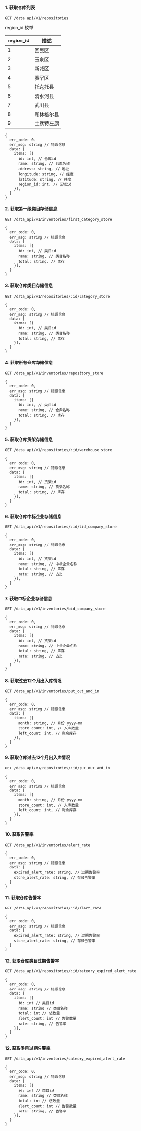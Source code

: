 #### 1. 获取仓库列表

```
GET /data_api/v1/repositories
```

region_id 枚举

| region_id | 描述       |
| --------- | ---------- |
| 1         | 回民区     |
| 2         | 玉泉区     |
| 3         | 新城区     |
| 4         | 赛罕区     |
| 5         | 托克托县   |
| 6         | 清水河县   |
| 7         | 武川县     |
| 8         | 和林格尔县 |
| 9         | 土默特左旗 |

```
{
  err_code: 0,
  err_msg: string // 错误信息
  data: {
    items: [{
      id: int, // 仓库id
      name: string, // 仓库名称
      address: string, // 地址
      longitude: string, // 经度
      latitude: string, // 纬度
      region_id: int, // 区域id
    }],
  }
}
```

#### 2. 获取第一级类目存储信息

```
GET /data_api/v1/inventories/first_category_store
```

```
{
  err_code: 0,
  err_msg: string // 错误信息
  data: {
    items: [{
      id: int, // 类目id
      name: string, // 类目名称
      total: string, // 库存
    }],
  }
}
```

#### 3. 获取仓库类目存储信息

```
GET /data_api/v1/repositories/:id/category_store
```

```
{
  err_code: 0,
  err_msg: string // 错误信息
  data: {
    items: [{
      id: int, // 类目id
      name: string, // 类目名称
      total: string, // 库存
    }],
  }
}
```

#### 4. 获取所有仓库存储信息

```
GET /data_api/v1/inventories/repository_store
```

```
{
  err_code: 0,
  err_msg: string // 错误信息
  data: {
    items: [{
      id: int, // 类目id
      name: string, // 仓库名称
      total: string, // 库存
    }],
  }
}
```

#### 5. 获取仓库货架存储信息

```
GET /data_api/v1/repositories/:id/warehouse_store
```

```
{
  err_code: 0,
  err_msg: string // 错误信息
  data: {
    items: [{
      id: int, // 货架id
      name: string, // 货架名称
      total: string, // 库存
    }],
  }
}
```

#### 6. 获取仓库中标企业存储信息

```
GET /data_api/v1/repositories/:id/bid_company_store
```

```
{
  err_code: 0,
  err_msg: string // 错误信息
  data: {
    items: [{
      id: int, // 货架id
      name: string, // 中标企业名称
      total: string, // 库存
      rate: string, // 占比
    }],
  }
}
```

#### 7. 获取中标企业存储信息

```
GET /data_api/v1/inventories/bid_company_store
```

```
{
  err_code: 0,
  err_msg: string // 错误信息
  data: {
    items: [{
      id: int, // 货架id
      name: string, // 中标企业名称
      total: string, // 库存
      rate: string, // 占比
    }],
  }
}
```

#### 8. 获取过去12个月出入库情况

```
GET /data_api/v1/inventories/put_out_and_in
```

```
{
  err_code: 0,
  err_msg: string // 错误信息
  data: {
    items: [{
      month: string, // 月份 yyyy-mm
      store_count: int, // 入库数量
      left_count: int, // 剩余库存
    }],
  }
}
```

#### 9. 获取仓库过去12个月出入库情况

```
GET /data_api/v1/repositories/:id/put_out_and_in
```

```
{
  err_code: 0,
  err_msg: string // 错误信息
  data: {
    items: [{
      month: string, // 月份 yyyy-mm
      store_count: int, // 入库数量
      left_count: int, // 剩余库存
    }],
  }
}
```

#### 10. 获取告警率

```
GET /data_api/v1/inventories/alert_rate
```

```
{
  err_code: 0,
  err_msg: string // 错误信息
  data: {
    expired_alert_rate: string, // 过期告警率
    store_alert_rate: string, // 存储告警率
  }
}
```

#### 11. 获取仓库告警率

```
GET /data_api/v1/repositories/:id/alert_rate
```

```
{
  err_code: 0,
  err_msg: string // 错误信息
  data: {
    expired_alert_rate: string, // 过期告警率
    store_alert_rate: string, // 存储告警率
  }
}
```


#### 12. 获取仓库类目过期告警率

```
GET /data_api/v1/repositories/:id/cateory_expired_alert_rate
```

```
{
  err_code: 0,
  err_msg: string // 错误信息
  data: {
    items: [{
      id: int // 类目id
      name: string // 类目名称
      total: int // 总数量
      alert_count: int // 告警数量
      rate: string, // 告警率
    }],
  }
}
```

#### 12. 获取类目过期告警率

```
GET /data_api/v1/inventories/cateory_expired_alert_rate
```

```
{
  err_code: 0,
  err_msg: string // 错误信息
  data: {
    items: [{
      id: int // 类目id
      name: string // 类目名称
      total: int // 总数量
      alert_count: int // 告警数量
      rate: string, // 告警率
    }],
  }
}
```